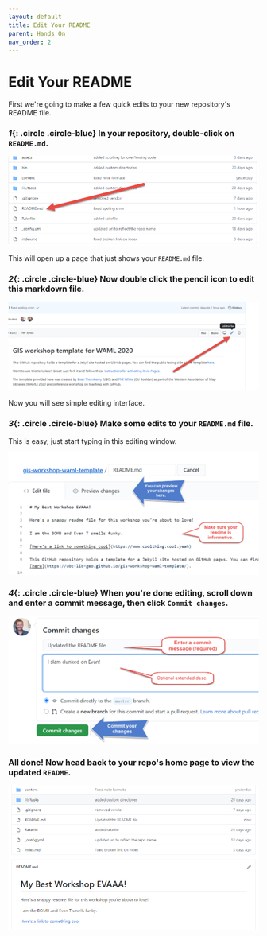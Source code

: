 ```yaml
---
layout: default
title: Edit Your README
parent: Hands On
nav_order: 2
---
```

# Edit Your README
First we're going to make a few quick edits to your new repository's README file.

### *1*{: .circle .circle-blue} In your repository, double-click on `README.md`.  

![Click on README](../img/readme1.png)  

This will open up a page that just shows your `README.md` file.

### *2*{: .circle .circle-blue} Now double click the pencil icon to edit this markdown file.  

![Click Edit](../img/readme2.png)    

Now you will see simple editing interface.

### *3*{: .circle .circle-blue} Make some edits to your `README.md` file.  
This is easy, just start typing in this editing window.

![Edit your README](../img/readme3.png)

### *4*{: .circle .circle-blue} When you're done editing, scroll down and enter a commit message, then click `Commit changes`.  

![Commit changes](../img/readme4.png)

### All done! Now head back to your repo's home page to view the updated `README`.

![View readme](../img/readme5.png)
